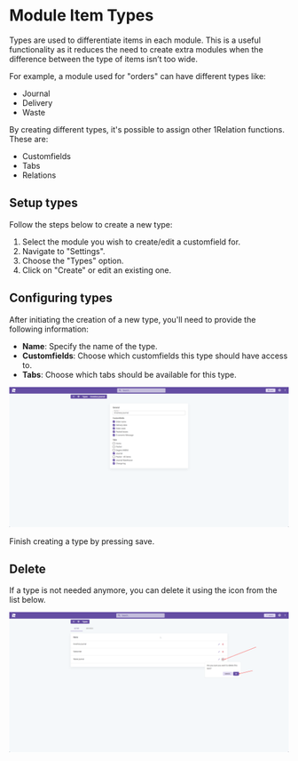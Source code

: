 # Module Item Types

Types are used to differentiate items in each module. This is a useful functionality as it reduces the need to create extra modules when the difference between the type of items isn’t too wide.

For example, a module used for "orders" can have different types like:

- Journal
- Delivery
- Waste

By creating different types, it's possible to assign other 1Relation functions. These are:

- Customfields
- Tabs
- Relations

## Setup types

Follow the steps below to create a new type:

1. Select the module you wish to create/edit a customfield for.
2. Navigate to "Settings".
3. Choose the "Types" option.
4. Click on "Create" or edit an existing one.

## Configuring types

After initiating the creation of a new type, you'll need to provide the following information:

- **Name**: Specify the name of the type.
- **Customfields**: Choose which customfields this type should have access to.
- **Tabs**: Choose which tabs should be available for this type.

![alt text](image-3.png)

Finish creating a type by pressing save.

## Delete

If a type is not needed anymore, you can delete it using the icon from the list below.

![alt text](image-4.png)